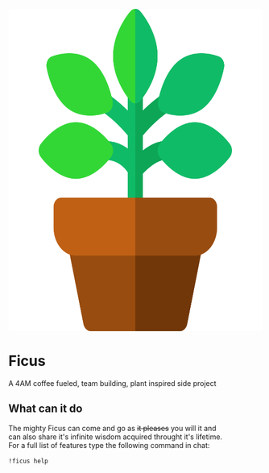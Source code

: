 <p align="center">
    <img width="640" height="640" src="ficus.svg" />
</p>  

<h1>Ficus</h1>
A 4AM coffee fueled, team building, plant inspired side project  

## What can it do
The mighty Ficus can come and go as ~~it pleases~~ you will it and  
can also share it's infinite wisdom acquired throught it's lifetime.  
For a full list of features type the following command in chat:  
```
!ficus help
```


